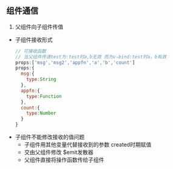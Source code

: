 ## 组件通信
1. 父组件向子组件传值
  + 子组件接收形式
    ```js
    // 可接收函数
    // 当父组件传递test为:test时a,b无效 而为v-bind:test时a，b有效
    props:['msg','msg2','appfn','a','b','count']
    props:{
      msg:{
        type:String
      },
      appfn:{
        type:Function
      },
      count:{
        type:Number
      }
    }
    ```
  + 子组件不能修改接收的值问题
    - 子组件用其他变量代替接收到的参数 created时期赋值
    - 交由父组件修改 $emit发散器
    - 父组件直接将操作函数传给子组件